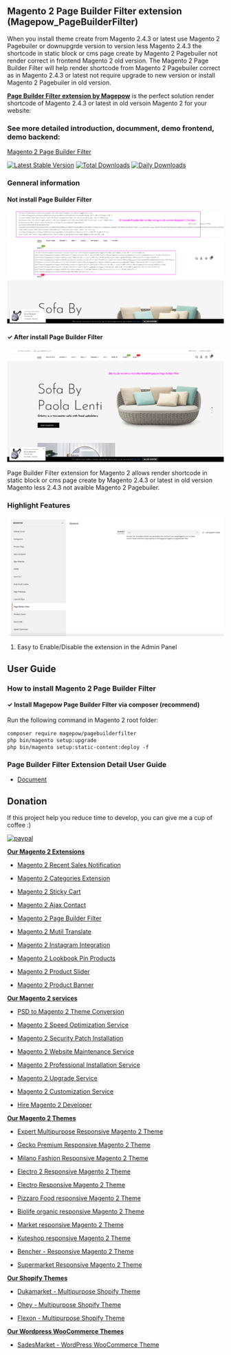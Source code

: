 ## Magento 2 Page Builder Filter extension (Magepow_PageBuilderFilter) 

When you install theme create from Magento 2.4.3 or latest use Magento 2 Pagebuiler or downupgrde version to version less Magento 2.4.3 the shortcode in static block or cms page create by Magento 2 Pagebuiler not render correct in frontend Magento 2 old version. The Magento 2 Page Builder Filter will help render shortcode from Magento 2 Pagebuiler correct as in Magento 2.4.3 or latest not require upgrade to new version or install Magento 2 Pagebuiler in old version.


[**Page Builder Filter extension by Magepow**](https://magepow.com/magento-2-extensions.html) is the perfect solution render shortcode of Magento 2.4.3 or latest in old versoin Magento 2 for your website:


### See more detailed introduction, documment, demo frontend, demo backend: 

[Magento 2 Page Builder Filter](https://magepow.com/magento-2-extensions.html)

[![Latest Stable Version](https://poser.pugx.org/magepow/pagebuilderfilter/v/stable)](https://packagist.org/packages/magepow/pagebuilderfilter)
[![Total Downloads](https://poser.pugx.org/magepow/pagebuilderfilter/downloads)](https://packagist.org/packages/magepow/pagebuilderfilter)
[![Daily Downloads](https://poser.pugx.org/magepow/pagebuilderfilter/d/daily)](https://packagist.org/packages/magepow/pagebuilderfilter)

### Genneral information
#### Not install Page Builder Filter
![before-install-img](https://github.com/magepow/magento-2-page-builder-filter/blob/master/media/before-install.png)

#### ✓ After install Page Builder Filter
![after-install-img](https://github.com/magepow/magento-2-page-builder-filter/blob/master/media/after-install.png)

Page Builder Filter extension for Magento 2 allows render shortcode in static block or cms page create by Magento 2.4.3 or latest in old version Magento less 2.4.3 not avaible Magento 2 Pagebuiler.

### Highlight Features

![configuration-img](https://github.com/magepow/magento-2-page-builder-filter/blob/master/media/configuration.png)

1. Easy to Enable/Disable the extension in the Admin Panel


## User Guide
### How to install Magento 2 Page Builder Filter
#### ✓ Install Magepow Page Builder Filter via composer (recommend)
Run the following command in Magento 2 root folder:

```
composer require magepow/pagebuilderfilter
php bin/magento setup:upgrade
php bin/magento setup:static-content:deploy -f
```

### Page Builder Filter Extension Detail User Guide
* [Document](https://docs.alothemes.com/m2/extension/pagebuilderfilter/)

## Donation

If this project help you reduce time to develop, you can give me a cup of coffee :) 

[![paypal](https://www.paypalobjects.com/en_US/i/btn/btn_donateCC_LG.gif)](https://www.paypal.com/paypalme/alopay)


**[Our Magento 2 Extensions](https://magepow.com/magento-2-extensions.html)**

* [Magento 2 Recent Sales Notification](https://magepow.com/magento-2-recent-sales-notification.html)

* [Magento 2 Categories Extension](https://magepow.com/magento-categories-extension.html)

* [Magento 2 Sticky Cart](https://magepow.com/magento-sticky-cart.html)

* [Magento 2 Ajax Contact](https://magepow.com/magento-ajax-contact-form.html)

* [Magento 2 Page Builder Filter](https://magepow.com/magento-lazy-load.html)

* [Magento 2 Mutil Translate](https://magepow.com/magento-multi-translate.html)

* [Magento 2 Instagram Integration](https://magepow.com/magento-2-instagram.html)

* [Magento 2 Lookbook Pin Products](https://magepow.com/lookbook-pin-products.html)

* [Magento 2 Product Slider](https://magepow.com/magento-product-slider.html)

* [Magento 2 Product Banner](https://magepow.com/magento-banner-slider.html)

**[Our Magento 2 services](https://magepow.com/magento-services.html)**

* [PSD to Magento 2 Theme Conversion](https://magepow.com/psd-to-magento-theme-conversion.html)

* [Magento 2 Speed Optimization Service](https://magepow.com/magento-speed-optimization-service.html)

* [Magento 2 Security Patch Installation](https://magepow.com/magento-security-patch-installation.html)

* [Magento 2 Website Maintenance Service](https://magepow.com/website-maintenance-service.html)

* [Magento 2 Professional Installation Service](https://magepow.com/professional-installation-service.html)

* [Magento 2 Upgrade Service](https://magepow.com/magento-upgrade-service.html)

* [Magento 2 Customization Service](https://magepow.com/customization-service.html)

* [Hire Magento 2 Developer](https://magepow.com/hire-magento-developer.html)

**[Our Magento 2 Themes](https://alothemes.com/)**

* [Expert Multipurpose Responsive Magento 2 Theme](https://1.envato.market/c/1314680/275988/4415?u=https://themeforest.net/item/expert-premium-responsive-magento-2-and-1-support-rtl-magento-2-/21667789)

* [Gecko Premium Responsive Magento 2 Theme](https://1.envato.market/c/1314680/275988/4415?u=https://themeforest.net/item/gecko-responsive-magento-2-theme-rtl-supported/24677410)

* [Milano Fashion Responsive Magento 2 Theme](https://1.envato.market/c/1314680/275988/4415?u=https://themeforest.net/item/milano-fashion-responsive-magento-1-2-theme/12141971)

* [Electro 2 Responsive Magento 2 Theme](https://1.envato.market/c/1314680/275988/4415?u=https://themeforest.net/item/electro2-premium-responsive-magento-2-rtl-supported/26875864)

* [Electro Responsive Magento 2 Theme](https://1.envato.market/c/1314680/275988/4415?u=https://themeforest.net/item/electro-responsive-magento-1-2-theme/17042067)

* [Pizzaro Food responsive Magento 2 Theme](https://1.envato.market/c/1314680/275988/4415?u=https://themeforest.net/item/pizzaro-food-responsive-magento-1-2-theme/19438157)

* [Biolife organic responsive Magento 2 Theme](https://1.envato.market/c/1314680/275988/4415?u=https://themeforest.net/item/biolife-organic-food-magento-2-theme-rtl-supported/25712510)

* [Market responsive Magento 2 Theme](https://1.envato.market/c/1314680/275988/4415?u=https://themeforest.net/item/market-responsive-magento-2-theme/22997928)

* [Kuteshop responsive Magento 2 Theme](https://1.envato.market/c/1314680/275988/4415?u=https://themeforest.net/item/kuteshop-multipurpose-responsive-magento-1-2-theme/12985435)

* [Bencher - Responsive Magento 2 Theme](https://1.envato.market/c/1314680/275988/4415?u=https://themeforest.net/item/bencher-responsive-magento-1-2-theme/15787772)

* [Supermarket Responsive Magento 2 Theme](https://1.envato.market/c/1314680/275988/4415?u=https://themeforest.net/item/supermarket-responsive-magento-1-2-theme/18447995)

**[Our Shopify Themes](https://alothemes.com/)**

* [Dukamarket - Multipurpose Shopify Theme](https://1.envato.market/c/1314680/275988/4415?u=https://themeforest.net/item/dukamarket-multipurpose-shopify-theme/36158349)

* [Ohey - Multipurpose Shopify Theme](https://1.envato.market/c/1314680/275988/4415?u=https://themeforest.net/item/ohey-multipurpose-shopify-theme/34624195)

* [Flexon - Multipurpose Shopify Theme](https://1.envato.market/c/1314680/275988/4415?u=https://themeforest.net/item/flexon-multipurpose-shopify-theme/33461048)

**[Our Wordpress WooCommerce Themes](https://alothemes.com/)**

* [SadesMarket - WordPress WooCommerce Theme](https://1.envato.market/c/1314680/275988/4415?u=https://themeforest.net/item/sadesmarket-multipurpose-wordpress-theme/35369933)


